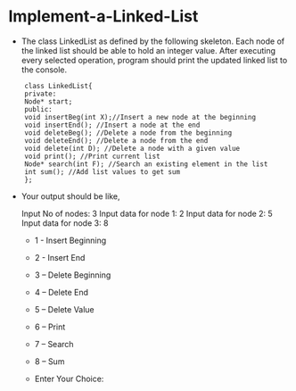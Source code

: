 # Implement-a-Linked-List

* The class LinkedList as defined by the following skeleton. Each node of the linked list should be able to hold an integer value. After executing every selected operation, program should print the updated linked list to the console.

```
	class LinkedList{
	private:
	Node* start;
	public:
	void insertBeg(int X);//Insert a new node at the beginning
	void insertEnd(); //Insert a node at the end
	void deleteBeg(); //Delete a node from the beginning
	void deleteEnd(); //Delete a node from the end
	void delete(int D); //Delete a node with a given value
	void print(); //Print current list
	Node* search(int F); //Search an existing element in the list
	int sum(); //Add list values to get sum
	};
```


* Your output should be like,

	Input No of nodes: 3
	Input data for node 1: 2
	Input data for node 2: 5
	Input data for node 3: 8

	* 1 - Insert Beginning
	* 2 - Insert End
	* 3 – Delete Beginning
	* 4 – Delete End
	* 5 – Delete Value
	* 6 – Print
	* 7 – Search
	* 8 – Sum
	
	* Enter Your Choice: